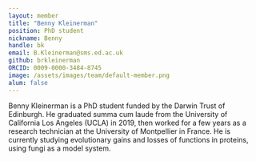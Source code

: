 ```yaml
---
layout: member
title: "Benny Kleinerman"
position: PhD student
nickname: Benny
handle: bk
email: B.Kleinerman@sms.ed.ac.uk
github: brkleinerman
ORCID: 0009-0000-3484-8745
image: /assets/images/team/default-member.png
alum: false
---
```


Benny Kleinerman is a PhD student funded by the Darwin Trust of Edinburgh. He graduated summa cum laude from the University of California Los Angeles (UCLA) in 2019, then worked for a few years as a research technician at the University of Montpellier in France. He is currently studying evolutionary gains and losses of functions in proteins, using fungi as a model system.


 

